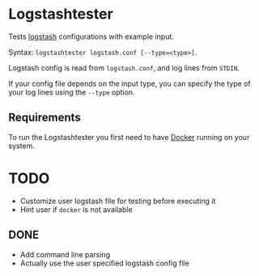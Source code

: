 # Logstashtester

Tests [logstash](www.elastic.co/products/logstash) configurations with example
input.

Syntax: `logstashtester logstash.conf [--type=<type>]`.

Logstash config is read from `logstash.conf`, and log lines from `STDIN`.

If your config file depends on the input type, you can specify the type of your
log lines using the `--type` option.

## Requirements
To run the Logstashtester you first need to have
[Docker](https://store.docker.com/search?type=edition&offering=community)
running on your system.

# TODO
* Customize user logstash file for testing before executing it
* Hint user if `docker` is not available

## DONE
* Add command line parsing
* Actually use the user specified logstash config file
